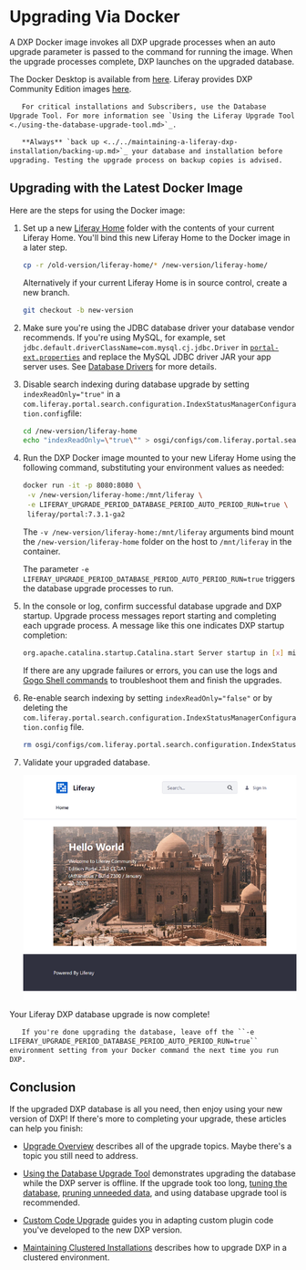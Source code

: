 # Upgrading Via Docker

A DXP Docker image invokes all DXP upgrade processes when an auto upgrade parameter is passed to the command for running the image. When the upgrade processes complete, DXP launches on the upgraded database.

The Docker Desktop is available from [here](https://www.docker.com/products/docker-desktop). Liferay provides DXP Community Edition images [here](https://hub.docker.com/r/liferay/portal).

```important::
   For critical installations and Subscribers, use the Database Upgrade Tool. For more information see `Using the Liferay Upgrade Tool <./using-the-database-upgrade-tool.md>`_.
```

```warning::
   **Always** `back up <../../maintaining-a-liferay-dxp-installation/backing-up.md>`_ your database and installation before upgrading. Testing the upgrade process on backup copies is advised.
```

## Upgrading with the Latest Docker Image

Here are the steps for using the Docker image:

1. Set up a new [Liferay Home](../../reference/liferay-home.md) folder with the contents of your current Liferay Home. You'll bind this new Liferay Home to the Docker image in a later step.

    ```bash
    cp -r /old-version/liferay-home/* /new-version/liferay-home/
    ```

    Alternatively if your current Liferay Home is in source control, create a new branch.

    ```bash
    git checkout -b new-version
    ```

1. Make sure you're using the JDBC database driver your database vendor recommends. If you're using MySQL, for example, set `jdbc.default.driverClassName=com.mysql.cj.jdbc.Driver` in [`portal-ext.properties`](../../reference/portal-properties.md) and replace the MySQL JDBC driver JAR your app server uses. See [Database Drivers](../configuration-and-infrastructure/migrating-configurations-and-properties.md#database-drivers) for more details.

1. Disable search indexing during database upgrade by setting `indexReadOnly="true"` in a `com.liferay.portal.search.configuration.IndexStatusManagerConfiguration.config`file:

    ```bash
    cd /new-version/liferay-home
    echo "indexReadOnly=\"true\"" > osgi/configs/com.liferay.portal.search.configuration.IndexStatusManagerConfiguration.config
    ```

1. Run the DXP Docker image mounted to your new Liferay Home using the following command, substituting your environment values as needed:

    ```bash
    docker run -it -p 8080:8080 \
     -v /new-version/liferay-home:/mnt/liferay \
     -e LIFERAY_UPGRADE_PERIOD_DATABASE_PERIOD_AUTO_PERIOD_RUN=true \
     liferay/portal:7.3.1-ga2
    ```

    The `-v /new-version/liferay-home:/mnt/liferay` arguments bind mount the `/new-version/liferay-home` folder on the host to `/mnt/liferay` in the container.

    The parameter `-e LIFERAY_UPGRADE_PERIOD_DATABASE_PERIOD_AUTO_PERIOD_RUN=true` triggers the database upgrade processes to run.

1. In the console or log, confirm successful database upgrade and DXP startup. Upgrade process messages report starting and completing each upgrade process. A message like this one indicates DXP startup completion:

    ```bash
    org.apache.catalina.startup.Catalina.start Server startup in [x] milliseconds
    ```

    If there are any upgrade failures or errors, you can use the logs and [Gogo Shell commands](../upgrade-stability-and-performance/upgrading-modules-using-gogo-shell.md) to troubleshoot them and finish the upgrades.

1. Re-enable search indexing by setting `indexReadOnly="false"` or by deleting the `com.liferay.portal.search.configuration.IndexStatusManagerConfiguration.config` file.

    ```bash
    rm osgi/configs/com.liferay.portal.search.configuration.IndexStatusManagerConfiguration.config
    ```

1. Validate your upgraded database.

    ![Here is the Liferay DXP landing screen.](./upgrading-via-docker/images/01.png)

Your Liferay DXP database upgrade is now complete!

```note::
   If you're done upgrading the database, leave off the ``-e LIFERAY_UPGRADE_PERIOD_DATABASE_PERIOD_AUTO_PERIOD_RUN=true`` environment setting from your Docker command the next time you run DXP.
```

## Conclusion

If the upgraded DXP database is all you need, then enjoy using your new version of DXP! If there's more to completing your upgrade, these articles can help you finish:

* [Upgrade Overview](./upgrade-overview.md) describes all of the upgrade topics. Maybe there's a topic you still need to address.

* [Using the Database Upgrade Tool](./using-the-database-upgrade-tool.md) demonstrates upgrading the database while the DXP server is offline. If the upgrade took too long, [tuning the database](../upgrade-stability-and-performance/database-tuning-for-upgrades.md), [pruning unneeded data](../upgrade-stability-and-performance/database-pruning-for-faster-upgrades.md), and using database upgrade tool is recommended.

* [Custom Code Upgrade](https://help.liferay.com/hc/en-us/articles/360029316391-Introduction-to-Upgrading-Code-to-Liferay-DXP-7-2) guides you in adapting custom plugin code you've developed to the new DXP version.

* [Maintaining Clustered Installations](../maintaining-a-liferay-dxp-installation/maintaining-clustered-installations/maintaining-clustered-installations.md) describes how to upgrade DXP in a clustered environment.